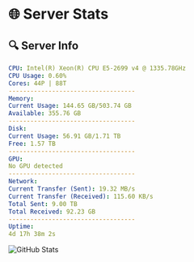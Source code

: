 # 🌐 Server Stats
## 🔍 Server Info
```yaml
CPU: Intel(R) Xeon(R) CPU E5-2699 v4 @ 1335.78GHz
CPU Usage: 0.60%
Cores: 44P | 88T
-----------------------------------
Memory:
Current Usage: 144.65 GB/503.74 GB
Available: 355.76 GB
-----------------------------------
Disk:
Current Usage: 56.91 GB/1.71 TB
Free: 1.57 TB
-----------------------------------
GPU:
No GPU detected
-----------------------------------
Network:
Current Transfer (Sent): 19.32 MB/s
Current Transfer (Received): 115.60 KB/s
Total Sent: 9.00 TB
Total Received: 92.23 GB
-----------------------------------
Uptime:
4d 17h 38m 2s
```
![GitHub Stats](https://img.shields.io/badge/Updated-2025-03-12_15:00:51-blue)